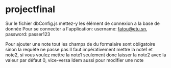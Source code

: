 # projectfinal
Sur le fichier dbConfig.js mettez-y les élément de connexion a la base de donnée
Pour se connecter a l'application: username: fatou@etu.sn,  password: passer123

Pour ajouter une note tout les champs de du formalaire sont obligatoire sinon la requête ne passe pas 
Il faut impérativement mettre la note1 et note2, si vous voulez mettre la note1 seulement donc laisser la note2 avec la valeur par défaut 0, vice-versa
Idem aussi pour modifier une note
